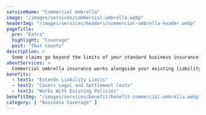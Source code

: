 ```yaml
---
serviceName: "Commercial Umbrella"
image: "/images/services/commercial-umbrella.webp"
headerImg: "/images/services/headers/commercial-umbrella-header.webp"
pageTitle:
  pre: "Extra"
  highlight: "Coverage"
  post: "That Counts"
description: >
  Some claims go beyond the limits of your standard business insurance. That’s where commercial umbrella coverage steps in. Moore Insurance helps Arizona business owners add an extra layer of protection to safeguard against large lawsuits, legal fees, and unexpected costs that could seriously impact your bottom line.
aboutServices: >
  Commercial umbrella insurance works alongside your existing liability policies, like general liability or commercial auto, to extend coverage when it’s needed most. We’ll help you understand where your current limits stop and how an umbrella policy can fill in the gaps. It’s a smart move for businesses that want stronger protection and long-term peace of mind.
benefits:
  - text1: "Extends Liability Limits"
  - text2: "Covers Legal and Settlement Costs"
  - text3: "Works With Existing Policies"
benefitImg: "/images/services/benefit/benefit-commercial-umbrella.webp"
category: [ "Business Coverage" ]
---
```

